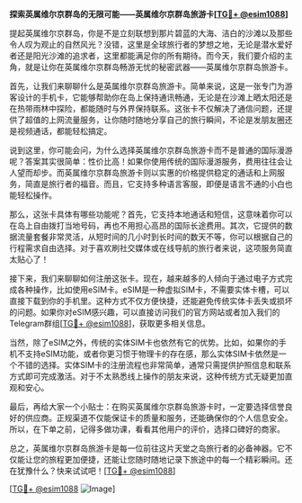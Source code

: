 **探索英属维尔京群岛的无限可能——英属维尔京群岛旅游卡[[TG💪+ @esim1088](https://t.me/s/esim1088)]**

提起英属维尔京群岛，你是不是立刻联想到那片碧蓝的大海、洁白的沙滩以及那些令人叹为观止的自然风光？没错，这里是全球旅行者的梦想之地，无论是潜水爱好者还是阳光沙滩的追求者，这里都能满足你的所有期待。而今天，我们要介绍的主角，就是让你在英属维尔京群岛畅游无忧的秘密武器——英属维尔京群岛旅游卡。

首先，让我们来聊聊什么是英属维尔京群岛旅游卡。简单来说，这是一张专门为游客设计的手机卡，它能够帮助你在岛上保持通讯畅通，无论是在沙滩上晒太阳还是在热带雨林中探险，都能随时与外界保持联系。这张卡不仅解决了通信问题，还提供了超值的上网流量服务，让你随时随地分享自己的旅行瞬间，不论是发朋友圈还是视频通话，都能轻松搞定。

说到这里，你可能会问，为什么选择英属维尔京群岛旅游卡而不是普通的国际漫游呢？答案其实很简单：性价比高！如果你使用传统的国际漫游服务，费用往往会让人望而却步。而英属维尔京群岛旅游卡则以实惠的价格提供稳定的通话和上网服务，简直是旅行者的福音。而且，它支持多种语言客服，即便是语言不通的小白也能轻松操作。

那么，这张卡具体有哪些功能呢？首先，它支持本地通话和短信，这意味着你可以在岛上自由拨打当地号码，再也不用担心高昂的国际长途费用。其次，它提供的数据流量套餐非常灵活，从短时间的几小时到长时间的数天不等，你可以根据自己的行程需求自由选择。对于喜欢刷社交媒体或在线导航的旅行者来说，这项服务简直太贴心了！

接下来，我们来聊聊如何注册这张卡。现在，越来越多的人倾向于通过电子方式完成各种操作，比如使用eSIM卡。eSIM是一种虚拟SIM卡，不需要实体卡槽，可以直接下载到你的手机里。这种方式不仅方便快捷，还能避免传统实体卡丢失或损坏的问题。如果你对eSIM感兴趣，可以直接访问我们的官方网站或者加入我们的Telegram群组[[TG💪+ @esim1088](https://t.me/s/esim1088)]，获取更多相关信息。

当然，除了eSIM之外，传统的实体SIM卡也依然有它的优势。比如，如果你的手机不支持eSIM功能，或者你更习惯于物理卡的存在感，那么实体SIM卡依然是一个不错的选择。实体SIM卡的注册流程也非常简单，通常只需提供护照信息和联系方式即可完成激活。对于不太熟悉线上操作的朋友来说，这种传统方式无疑更加直观和安心。

最后，再给大家一个小贴士：在购买英属维尔京群岛旅游卡时，一定要选择信誉良好的供应商。正规渠道不仅能保证卡的质量和服务，还能确保你的个人信息安全。所以，在下单之前，记得多做功课，看看其他用户的评价，选择口碑好的商家。

总之，英属维尔京群岛旅游卡是每一位前往这片天堂之岛旅行者的必备神器。它不仅能让您的旅程更加便捷，还能让您随时随地记录下旅途中的每一个精彩瞬间。还在犹豫什么？快来试试吧！[[TG💪+ @esim1088](https://t.me/s/esim1088)] 

[[TG💪+ @esim1088](https://t.me/s/esim1088) ![Image](https://i.postimg.cc/4NQfJmqS/Snipaste-2025-05-13-00-14-12.png)]
